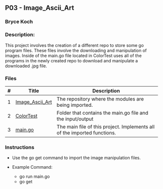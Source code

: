 ## P03 - Image_Ascii_Art
### Bryce Koch
### Description:

This project involves the creation of a different repo to store some go program files.
These files involve the downloading and manipulation of images. Inside of the main.go file
located in ColorTest uses all of the programs in the newly created repo to download and 
manipulate a downloaded .jpg file.

### Files
|   #   | Title | Description |
| :---: | ----------- | ---------------------- |
|   1 | [Image_Ascii_Art](https://github.com/BKoch74/Image_Ascii_Art) | The repository where the modules are being imported.|
|    2| [ColorTest](https://github.com/BKoch74/4143-PLC/tree/main/Assignments/P03/ColorTest) | Folder that contains the main.go file and the input/output|
|  3  | [main.go](https://github.com/BKoch74/4143-PLC/blob/main/Assignments/P03/ColorTest/main.go) | The main file of this project. Implements all of the imported functions. |

### Instructions

- Use the go get command to import the image manipulation files.


- Example Command:
  - go run main.go
  - go get
